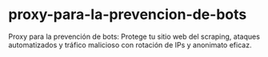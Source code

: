 # proxy-para-la-prevencion-de-bots
Proxy para la prevención de bots: Protege tu sitio web del scraping, ataques automatizados y tráfico malicioso con rotación de IPs y anonimato eficaz.
